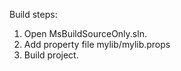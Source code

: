 Build steps:

1. Open MsBuildSourceOnly.sln.
2. Add property file mylib/mylib.props
3. Build project.
